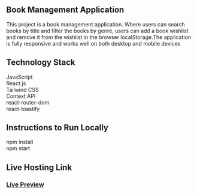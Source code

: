 ## Book Management Application
This project is a book management application. Where users can search books by title and filter the books by genre, users can add a book wishlist and remove it from the wishlist in the browser localStorage.The application is fully responsive and works well on both desktop and mobile devices
## Technology Stack
JavaScript<br>
React.js<br>
Tailwind CSS<br>
Context API<br>
react-router-dom<br>
react-toastify<br>

## Instructions to Run Locally
npm install<br>
npm start

## Live Hosting Link
### <a href="https://book-management-topaz.vercel.app" target="_blank" rel="noopener">Live Preview</a>
